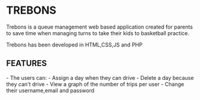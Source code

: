 <h1>TREBONS</h1>
<p>
     Trebons is a queue management web based application created for parents to save time when managing turns to take their kids to basketball practice.
</p>
<p>
     Trebons has been developed in HTML,CSS,JS and PHP
</p>

<h2>FEATURES</h2>

<p>
          - The users can:
               - Assign a day when they can drive
               - Delete a day because they can't drive
               - View a graph of the number of trips per user
               - Change their username,email and password

</p>
